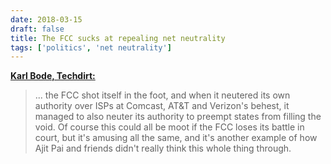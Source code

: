 ```yaml
---
date: 2018-03-15
draft: false
title: The FCC sucks at repealing net neutrality
tags: ['politics', 'net neutrality']
---
```


**[Karl Bode, Techdirt:](https://www.techdirt.com/2018/03/15/california-introduces-new-tougher-net-neutrality-rules-uses-ajit-pais-abdication-authority-against-fcc/)**

> ... the FCC shot itself in the foot, and when it neutered its own authority over ISPs at Comcast, AT&T and Verizon's behest, it managed to also neuter its authority to preempt states from filling the void. Of course this could all be moot if the FCC loses its battle in court, but it's amusing all the same, and it's another example of how Ajit Pai and friends didn't really think this whole thing through.<!-- excerpt -->
